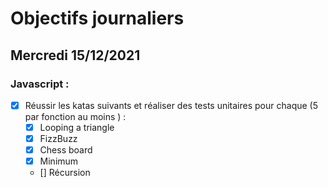 # Objectifs journaliers

## Mercredi 15/12/2021


### Javascript :

* [x] Réussir les katas suivants et réaliser des tests unitaires pour chaque (5  par fonction au moins ) :
    * [x] Looping a triangle
    * [x] FizzBuzz
    * [x] Chess board
    * [x] Minimum
    * [] Récursion
